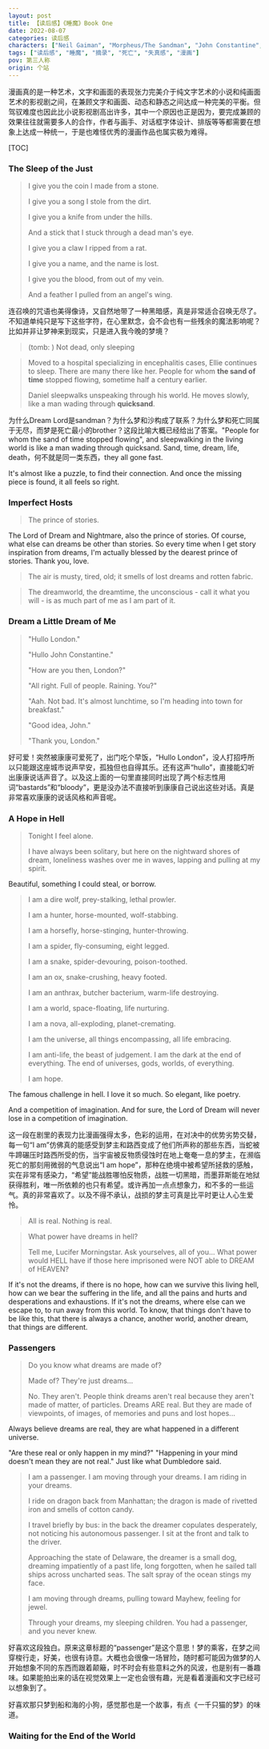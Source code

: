 ```yaml
---
layout: post
title: 【读后感】《睡魔》Book One
date: 2022-08-07
categories: 读后感
characters: ["Neil Gaiman", "Morpheus/The Sandman", "John Constantine", "Lucifer Morningstar"]
tags: ["读后感", "睡魔", "摘录", "死亡", "失真感", "漫画"]
pov: 第三人称
origin: 个站
---
```


漫画真的是一种艺术，文字和画面的表现张力完美介于纯文字艺术的小说和纯画面艺术的影视剧之间，在兼顾文字和画面、动态和静态之间达成一种完美的平衡。但驾驭难度也因此比小说影视剧高出许多，其中一个原因也正是因为，要完成兼顾的效果往往就需要多人的合作，作者与画手、对话框字体设计、排版等等都需要在想象上达成一种统一，于是也难怪优秀的漫画作品也属实极为难得。

[TOC]

### The Sleep of the Just

> I give you the coin I made from a stone.
>
> I give you a song I stole from the dirt.
>
> I give you a knife from under the hills.
>
> And a stick that I stuck through a dead man's eye.
>
> I give you a claw I ripped from a rat.
>
> I give you a name, and the name is lost.
>
> I give you the blood, from out of my vein.
>
> And a feather I pulled from an angel's wing.

连召唤的咒语也美得像诗，又自然地带了一种黑暗感，真是非常适合召唤无尽了。不知道单纯只是写下这些字符，在心里默念，会不会也有一些残余的魔法影响呢？比如并非让梦神来到现实，只是进入我今晚的梦境？

> (tomb: ) Not dead, only sleeping

> Moved to a hospital specializing in encephalitis cases, Ellie continues to sleep. There are many there like her. People for whom **the sand of time** stopped flowing, sometime half a century earlier.
>
> Daniel sleepwalks unspeaking through his world. He moves slowly, like a man wading through **quicksand**.

为什么Dream Lord是sandman？为什么梦和沙构成了联系？为什么梦和死亡同属于无尽，而梦是死亡最小的brother？这段比喻大概已经给出了答案。"People for whom the sand of time stopped flowing", and sleepwalking in the living world is like a man wading through quicksand. Sand, time, dream, life, death，何不就是同一类东西，they all gone fast.

It's almost like a puzzle, to find their connection. And once the missing piece is found, it all feels so right.

### Imperfect Hosts

> The prince of stories.

The Lord of Dream and Nightmare, also the prince of stories. Of course, what else can dreams be other than stories. So every time when I get story inspiration from dreams, I'm actually blessed by the dearest prince of stories. Thank you, love.

> The air is musty, tired, old; it smells of lost dreams and rotten fabric.

> The dreamworld, the dreamtime, the unconscious - call it what you will - is as much part of me as I am part of it.

### Dream a Little Dream of Me

> "Hullo London."
>
> "Hullo John Constantine."
>
> "How are you then, London?"
>
> "All right. Full of people. Raining. You?"
>
> "Aah. Not bad. It's almost lunchtime, so I'm heading into town for breakfast."
>
> "Good idea, John."
>
> "Thank you, London."

好可爱！突然被康康可爱死了，出门吃个早饭，“Hullo London”，没人打招呼所以只能跟这座城市说声早安，孤独但也自得其乐。还有这声“hullo”，直接能幻听出康康说话声音了。以及这上面的一句里直接同时出现了两个标志性用词“bastards”和“bloody”，更是没办法不直接听到康康自己说出这些对话。真是非常喜欢康康的说话风格和声音呢。

### A Hope in Hell

> Tonight I feel alone.
>
> I have always been solitary, but here on the nightward shores of dream, loneliness washes over me in waves, lapping and pulling at my spirit.

Beautiful, something I could steal, or borrow.

> I am a dire wolf, prey-stalking, lethal prowler.
>
> I am a hunter, horse-mounted, wolf-stabbing.
>
> I am a horsefly, horse-stinging, hunter-throwing.
>
> I am a spider, fly-consuming, eight legged.
>
> I am a snake, spider-devouring, poison-toothed.
>
> I am an ox, snake-crushing, heavy footed.
>
> I am an anthrax, butcher bacterium, warm-life destroying.
>
> I am a world, space-floating, life nurturing.
>
> I am a nova, all-exploding, planet-cremating.
>
> I am the universe, all things encompassing, all life embracing.
>
> I am anti-life, the beast of judgement. I am the dark at the end of everything. The end of universes, gods, worlds, of everything.
>
> I am hope.

The famous challenge in hell. I love it so much. So elegant, like poetry.

And a competition of imagination. And for sure, the Lord of Dream will never lose in a competition of imagination.

这一段在剧里的表现力比漫画强得太多，色彩的运用，在对决中的优势劣势交替，每一句“I am”仿佛真的能感受到梦主和路西变成了他们所声称的那些东西，当蛇被牛蹄碾压时路西所受的伤，当宇宙被反物质侵蚀时在地上奄奄一息的梦主，在濒临死亡的那刻用微弱的气息说出“I am hope”，那种在绝境中被希望所拯救的感触，实在非常有感染力，“希望”能战胜哪怕反物质，战胜一切黑暗，而墨菲斯能在地狱获得胜利，唯一所依赖的也只有希望。或许再加一点点想象力，和不多的一些运气。真的非常喜欢了。以及不得不承认，战损的梦主可真是比平时更让人心生爱怜。

> All is real. Nothing is real.

> What power have dreams in hell?
>
> Tell me, Lucifer Morningstar. Ask yourselves, all of you... What power would HELL have if those here imprisoned were NOT able to DREAM of HEAVEN?

If it's not the dreams, if there is no hope, how can we survive this living hell, how can we bear the suffering in the life, and all the pains and hurts and desperations and exhaustions. If it's not the dreams, where else can we escape to, to run away from this world. To know, that things don't have to be like this, that there is always a chance, another world, another dream, that things are different.

### Passengers

> Do you know what dreams are made of?
>
> Made of? They're just dreams...
>
> No. They aren't. People think dreams aren't real because they aren't made of matter, of particles. Dreams ARE real. But they are made of viewpoints, of images, of memories and puns and lost hopes...

Always believe dreams are real, they are what happened in a different universe.

"Are these real or only happen in my mind?" "Happening in your mind doesn't mean they are not real." Just like what Dumbledore said.

> I am a passenger. I am moving through your dreams. I am riding in your dreams.
>
> I ride on dragon back from Manhattan; the dragon is made of rivetted iron and smells of cotton candy.
>
> I travel briefly by bus: in the back the dreamer copulates desperately, not noticing his autonomous passenger. I sit at the front and talk to the driver.
>
> Approaching the state of Delaware, the dreamer is a small dog, dreaming impatiently of a past life, long forgotten, when he sailed tall ships across uncharted seas. The salt spray of the ocean stings my face.
>
> I am moving through dreams, pulling toward Mayhew, feeling for jewel.
>
> Through your dreams, my sleeping children. You had a passenger, and you never knew.

好喜欢这段独白。原来这章标题的“passenger”是这个意思！梦的乘客，在梦之间穿梭行走，好美，也很有诗意。大概也会很像一场冒险，随时都可能因为做梦的人开始想象不同的东西而跟着颠簸，时不时会有些意料之外的风波，也是别有一番趣味。如果能拍出来的话在视觉效果上一定也会很有趣，光是看着漫画和文字已经可以想象到了。

好喜欢那只梦到船和海的小狗，感觉那也是一个故事，有点《一千只猫的梦》的味道。

### Waiting for the End of the World
